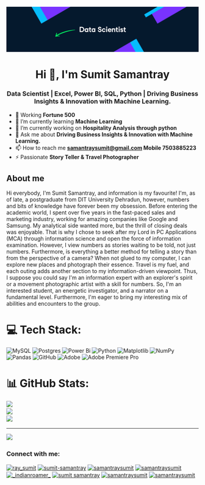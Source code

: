 ![logo](https://github.com/sumitsamantray/sumitsamantray/blob/main/Linkedin_Cover_-_Data_Scientist_py4mog.png)
<h1 align="center">Hi 👋, I'm Sumit Samantray</h1>
<h3 align="center">Data Scientist | Excel, Power BI, SQL, Python | Driving Business Insights & Innovation with Machine Learning.</h3>

- 👯 Working **Fortune 500**
- 🌱 I’m currently learning **Machine Learning**
- 🔭 I’m currently working on **Hospitality Analysis through python**
- 💬 Ask me about **Driving Business Insights & Innovation with Machine Learning.**
- 📫 How to reach me **samantraysumit@gmail.com Mobile 7503885223**
- ⚡ Passionate **Story Teller & Travel Photographer**

<h2 align="left">About me</h1>
Hi everybody, I'm Sumit Samantray, and information is my favourite! I'm, as of late, a postgraduate from DIT University Dehradun, however, numbers and bits of knowledge have forever been my obsession. Before entering the academic world, I spent over five years in the fast-paced sales and marketing industry, working for amazing companies like Google and Samsung. My analytical side wanted more, but the thrill of closing deals was enjoyable. That is why I chose to seek after my Lord in PC Applications (MCA) through information science and open the force of information examination. However, I view numbers as stories waiting to be told, not just numbers.
Furthermore, is everything a better method for telling a story than from the perspective of a camera? When not glued to my computer, I can explore new places and photograph their essence. Travel is my fuel, and each outing adds another section to my information-driven viewpoint. Thus, I suppose you could say I'm an information expert with an explorer's spirit or a movement photographic artist with a skill for numbers. So, I'm an interested student, an energetic investigator, and a narrator on a fundamental level. Furthermore, I'm eager to bring my interesting mix of abilities and encounters to the group.


# 💻 Tech Stack:
![MySQL](https://img.shields.io/badge/mysql-4479A1.svg?style=for-the-badge&logo=mysql&logoColor=white) ![Postgres](https://img.shields.io/badge/postgres-%23316192.svg?style=for-the-badge&logo=postgresql&logoColor=white) ![Power Bi](https://img.shields.io/badge/power_bi-F2C811?style=for-the-badge&logo=powerbi&logoColor=black)
![Python](https://img.shields.io/badge/python-3670A0?style=for-the-badge&logo=python&logoColor=ffdd54) ![Matplotlib](https://img.shields.io/badge/Matplotlib-%23ffffff.svg?style=for-the-badge&logo=Matplotlib&logoColor=black) ![NumPy](https://img.shields.io/badge/numpy-%23013243.svg?style=for-the-badge&logo=numpy&logoColor=white) ![Pandas](https://img.shields.io/badge/pandas-%23150458.svg?style=for-the-badge&logo=pandas&logoColor=white) ![GitHub](https://img.shields.io/badge/github-%23121011.svg?style=for-the-badge&logo=github&logoColor=white) ![Adobe](https://img.shields.io/badge/adobe-%23FF0000.svg?style=for-the-badge&logo=adobe&logoColor=white) ![Adobe Premiere Pro](https://img.shields.io/badge/Adobe%20Premiere%20Pro-9999FF.svg?style=for-the-badge&logo=Adobe%20Premiere%20Pro&logoColor=white) 
# 📊 GitHub Stats:
![](https://github-readme-stats.vercel.app/api?username=sumitsamantray&theme=dark&hide_border=false&include_all_commits=false&count_private=false)<br/>
![](https://github-readme-streak-stats.herokuapp.com/?user=sumitsamantray&theme=dark&hide_border=false)<br/>
![](https://github-readme-stats.vercel.app/api/top-langs/?username=sumitsamantray&theme=dark&hide_border=false&include_all_commits=false&count_private=false&layout=compact)

---
[![](https://visitcount.itsvg.in/api?id=sumitsamantray&icon=0&color=0)](https://visitcount.itsvg.in)

<!-- Proudly created with GPRM ( https://gprm.itsvg.in ) -->
<h3 align="left">Connect with me:</h3>
<p align="left">
<a href="https://twitter.com/ray_sumit" target="blank"><img align="center" src="https://raw.githubusercontent.com/rahuldkjain/github-profile-readme-generator/master/src/images/icons/Social/twitter.svg" alt="ray_sumit" height="30" width="40" /></a>
<a href="https://linkedin.com/in/sumit-samantray" target="blank"><img align="center" src="https://raw.githubusercontent.com/rahuldkjain/github-profile-readme-generator/master/src/images/icons/Social/linked-in-alt.svg" alt="sumit-samantray" height="30" width="40" /></a>
<a href="https://kaggle.com/samantraysumit" target="blank"><img align="center" src="https://raw.githubusercontent.com/rahuldkjain/github-profile-readme-generator/master/src/images/icons/Social/kaggle.svg" alt="samantraysumit" height="30" width="40" /></a>
<a href="https://fb.com/samantraysumit" target="blank"><img align="center" src="https://raw.githubusercontent.com/rahuldkjain/github-profile-readme-generator/master/src/images/icons/Social/facebook.svg" alt="samantraysumit" height="30" width="40" /></a>
<a href="https://instagram.com/_indianroamer_" target="blank"><img align="center" src="https://raw.githubusercontent.com/rahuldkjain/github-profile-readme-generator/master/src/images/icons/Social/instagram.svg" alt="_indianroamer_" height="30" width="40" /></a>
<a href="https://www.youtube.com/c/sumit samantray" target="blank"><img align="center" src="https://raw.githubusercontent.com/rahuldkjain/github-profile-readme-generator/master/src/images/icons/Social/youtube.svg" alt="sumit samantray" height="30" width="40" /></a>
<a href="https://www.hackerrank.com/samantraysumit" target="blank"><img align="center" src="https://raw.githubusercontent.com/rahuldkjain/github-profile-readme-generator/master/src/images/icons/Social/hackerrank.svg" alt="samantraysumit" height="30" width="40" /></a>
<a href="https://www.leetcode.com/samantraysumit" target="blank"><img align="center" src="https://raw.githubusercontent.com/rahuldkjain/github-profile-readme-generator/master/src/images/icons/Social/leet-code.svg" alt="samantraysumit" height="30" width="40" /></a>
</p>






<!---
sumitsamantray/sumitsamantray is a ✨ special ✨ repository because its `README.md` (this file) appears on your GitHub profile.
You can click the Preview link to take a look at your changes.
--->
